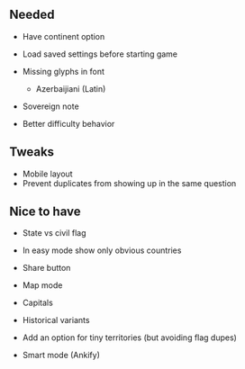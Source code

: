 ## Needed

- Have continent option

- Load saved settings before starting game
- Missing glyphs in font
  - Azerbaijiani (Latin)
- Sovereign note
- Better difficulty behavior

## Tweaks

- Mobile layout
- Prevent duplicates from showing up in the same question

## Nice to have

- State vs civil flag
- In easy mode show only obvious countries
- Share button
- Map mode
- Capitals

- Historical variants
- Add an option for tiny territories (but avoiding flag dupes)
- Smart mode (Ankify)

